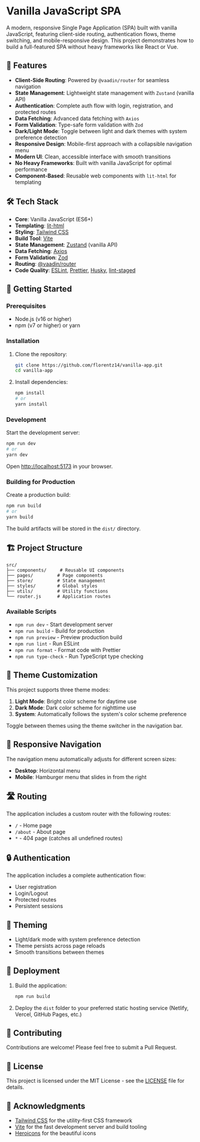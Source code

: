 # Vanilla JavaScript SPA

A modern, responsive Single Page Application (SPA) built with vanilla JavaScript, featuring client-side routing, authentication flows, theme switching, and mobile-responsive design. This project demonstrates how to build a full-featured SPA without heavy frameworks like React or Vue.

## 🚀 Features

- **Client-Side Routing**: Powered by `@vaadin/router` for seamless navigation
- **State Management**: Lightweight state management with `Zustand` (vanilla API)
- **Authentication**: Complete auth flow with login, registration, and protected routes
- **Data Fetching**: Advanced data fetching with `Axios`
- **Form Validation**: Type-safe form validation with `Zod`
- **Dark/Light Mode**: Toggle between light and dark themes with system preference detection
- **Responsive Design**: Mobile-first approach with a collapsible navigation menu
- **Modern UI**: Clean, accessible interface with smooth transitions
- **No Heavy Frameworks**: Built with vanilla JavaScript for optimal performance
- **Component-Based**: Reusable web components with `lit-html` for templating

## 🛠️ Tech Stack

- **Core**: Vanilla JavaScript (ES6+)
- **Templating**: [lit-html](https://lit-html.polymer-project.org/)
- **Styling**: [Tailwind CSS](https://tailwindcss.com/)
- **Build Tool**: [Vite](https://vitejs.dev/)
- **State Management**: [Zustand](https://github.com/pmndrs/zustand) (vanilla API)
- **Data Fetching**: [Axios](https://axios-http.com/)
- **Form Validation**: [Zod](https://zod.dev/)
- **Routing**: [@vaadin/router](https://vaadin.github.io/router/)
- **Code Quality**: [ESLint](https://eslint.org/), [Prettier](https://prettier.io/), [Husky](https://typicode.github.io/husky/), [lint-staged](https://github.com/okonet/lint-staged)

## 🚀 Getting Started

### Prerequisites

- Node.js (v16 or higher)
- npm (v7 or higher) or yarn

### Installation

1. Clone the repository:

   ```bash
   git clone https://github.com/florentz14/vanilla-app.git
   cd vanilla-app
   ```

2. Install dependencies:
   ```bash
   npm install
   # or
   yarn install
   ```

### Development

Start the development server:

```bash
npm run dev
# or
yarn dev
```

Open [http://localhost:5173](http://localhost:5173) in your browser.

### Building for Production

Create a production build:

```bash
npm run build
# or
yarn build
```

The build artifacts will be stored in the `dist/` directory.

## 🏗️ Project Structure

```
src/
├── components/     # Reusable UI components
├── pages/         # Page components
├── store/         # State management
├── styles/        # Global styles
├── utils/         # Utility functions
└── router.js      # Application routes
```

### Available Scripts

- `npm run dev` - Start development server
- `npm run build` - Build for production
- `npm run preview` - Preview production build
- `npm run lint` - Run ESLint
- `npm run format` - Format code with Prettier
- `npm run type-check` - Run TypeScript type checking

## 🎨 Theme Customization

This project supports three theme modes:

1. **Light Mode**: Bright color scheme for daytime use
2. **Dark Mode**: Dark color scheme for nighttime use
3. **System**: Automatically follows the system's color scheme preference

Toggle between themes using the theme switcher in the navigation bar.

## 📱 Responsive Navigation

The navigation menu automatically adjusts for different screen sizes:

- **Desktop**: Horizontal menu
- **Mobile**: Hamburger menu that slides in from the right

## 🛣️ Routing

The application includes a custom router with the following routes:

- `/` - Home page
- `/about` - About page
- `*` - 404 page (catches all undefined routes)

## 🔒 Authentication

The application includes a complete authentication flow:

- User registration
- Login/Logout
- Protected routes
- Persistent sessions

## 🎨 Theming

- Light/dark mode with system preference detection
- Theme persists across page reloads
- Smooth transitions between themes

## 🚀 Deployment

1. Build the application:

   ```bash
   npm run build
   ```

2. Deploy the `dist` folder to your preferred static hosting service (Netlify, Vercel, GitHub Pages, etc.)

## 🤝 Contributing

Contributions are welcome! Please feel free to submit a Pull Request.

## 📝 License

This project is licensed under the MIT License - see the [LICENSE](LICENSE) file for details.

## 🙏 Acknowledgments

- [Tailwind CSS](https://tailwindcss.com/) for the utility-first CSS framework
- [Vite](https://vitejs.dev/) for the fast development server and build tooling
- [Heroicons](https://heroicons.com/) for the beautiful icons
